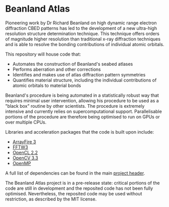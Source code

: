 # Beanland Atlas

Pioneering work by Dr Richard Beanland on high dynamic range electron diffraction CBED patterns has led to the development of a new ultra-high resolution structure determination technique. This technique offers orders of magnitude higher resolution than traditional x-ray diffraction techniques and is able to resolve the bonding contributions of individual atomic orbitals.

This repository will house code that:

* Automates the construction of Beanland's seabed atlases
* Performs aberration and other corrections
* Identifies and makes use of atlas diffraction pattern symmetries
* Quantifies material structure, including the individual contributions of atomic orbitals to material bonds

Beanland's procedure is being automated in a statistically robust way that requires minimal user intervention, allowing his procedure to be used as a "black box" routine by other scientists. The procedure is extremely intensive and currently relies on supercomputational support. Parallelisable portions of the procedure are therefore being optimised to run on GPUs or over multiple CPUs.

Libraries and acceleration packages that the code is built upon include:

* [ArrayFire 3](http://arrayfire.org/docs/index.htm)
* [FFTW3](http://www.fftw.org/)
* [OpenCL 2.2](https://www.khronos.org/opencl/)
* [OpenCV 3.3](https://opencv.org/opencv-3-3.html)
* [OpenMP](https://msdn.microsoft.com/en-us/library/tt15eb9t.aspx)

A full list of dependencies can be found in the main [project header](https://github.com/Jeffrey-Ede/Beanland-Atlas/blob/master/Beanland-Atlas/Beanland-Atlas/beanland_atlas.h).

The Beanland Atlas project is in a pre-release state: critical portions of the code are still in development and the reposited code has not been fully optimised. Nevertheless, the reposited code may be used without restriction, as described by the MIT license.
